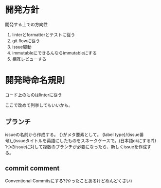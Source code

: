 # 開発方針
開発する上での方向性

1. linterとformatterとテストに従う
2. git flowに従う
3. issue駆動
4. immutableにできるんならimmutableにする
5. 相互レビューする

# 開発時命名規則
コード上のものはlinterに従う

ここで改めて列挙してもいいかも。

## ブランチ
issueの名前から作成する。
{}がメタ要素として。
{label type}/{issue番号}_{issueタイトルを英語にしたものをスネークケースで。(日本語okにする?)}
1つのissueに対して複数のブランチが必要になったら、新しくissueを作成する。

## commit comment
Conventional Commitsにする?(やったことあるけどめんどくさい)
